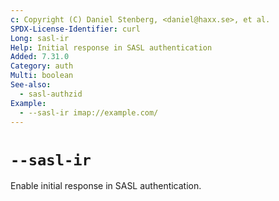 ```yaml
---
c: Copyright (C) Daniel Stenberg, <daniel@haxx.se>, et al.
SPDX-License-Identifier: curl
Long: sasl-ir
Help: Initial response in SASL authentication
Added: 7.31.0
Category: auth
Multi: boolean
See-also:
  - sasl-authzid
Example:
  - --sasl-ir imap://example.com/
---
```


# `--sasl-ir`

Enable initial response in SASL authentication.
